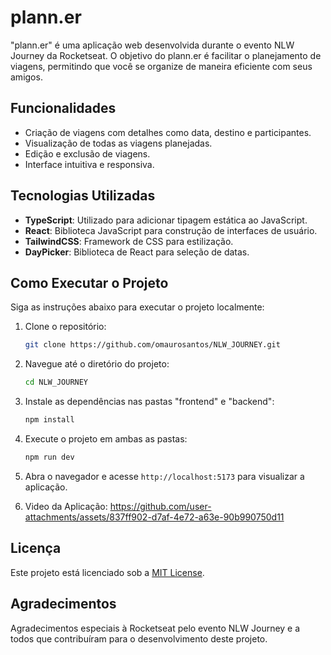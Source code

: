 # plann.er

"plann.er" é uma aplicação web desenvolvida durante o evento NLW Journey da Rocketseat. O objetivo do plann.er é facilitar o planejamento de viagens, permitindo que você se organize de maneira eficiente com seus amigos.

## Funcionalidades

- Criação de viagens com detalhes como data, destino e participantes.
- Visualização de todas as viagens planejadas.
- Edição e exclusão de viagens.
- Interface intuitiva e responsiva.

## Tecnologias Utilizadas

- **TypeScript**: Utilizado para adicionar tipagem estática ao JavaScript.
- **React**: Biblioteca JavaScript para construção de interfaces de usuário.
- **TailwindCSS**: Framework de CSS para estilização.
- **DayPicker**: Biblioteca de React para seleção de datas.

## Como Executar o Projeto

Siga as instruções abaixo para executar o projeto localmente:

1. Clone o repositório:

    ```bash
    git clone https://github.com/omaurosantos/NLW_JOURNEY.git
    ```

2. Navegue até o diretório do projeto:

    ```bash
    cd NLW_JOURNEY
    ```

3. Instale as dependências nas pastas "frontend" e "backend":

    ```bash
    npm install
    ```

4. Execute o projeto em ambas as pastas:

    ```bash
    npm run dev
    ```

5. Abra o navegador e acesse `http://localhost:5173` para visualizar a aplicação.

6. Video da Aplicação:
https://github.com/user-attachments/assets/837ff902-d7af-4e72-a63e-90b990750d11

## Licença

Este projeto está licenciado sob a [MIT License](LICENSE).

## Agradecimentos

Agradecimentos especiais à Rocketseat pelo evento NLW Journey e a todos que contribuíram para o desenvolvimento deste projeto.


